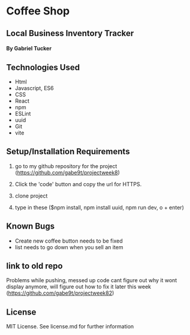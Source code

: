 # Coffee Shop
## Local Business Inventory Tracker

#### By Gabriel Tucker

## Technologies Used

* Html
* Javascript, ES6
* CSS
* React
* npm 
* ESLint
* uuid
* Git
* vite

## Setup/Installation Requirements

1. go to my github repository for the project (https://github.com/gabe9t/projectweek8)

2. Click the 'code' button and copy the url for HTTPS.

3. clone project

5. type in these ($npm install, npm install uuid, npm run dev, o + enter)

## Known Bugs
* Create new coffee button needs to be fixed 
* list needs to go down when you sell an item 

## link to old repo
Problems while pushing, messed up code
cant figure out why it wont display anymore,
will figure out how to fix it later this week 
(https://github.com/gabe9t/projectweek82)



## License
MIT License. See license.md for further information